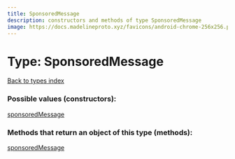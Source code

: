```yaml
---
title: SponsoredMessage
description: constructors and methods of type SponsoredMessage
image: https://docs.madelineproto.xyz/favicons/android-chrome-256x256.png
---
```

# Type: SponsoredMessage
[Back to types index](index.md)



### Possible values (constructors):

[sponsoredMessage](../constructors/sponsoredMessage.md)  



### Methods that return an object of this type (methods):



[sponsoredMessage](../constructors/sponsoredMessage.md)  

